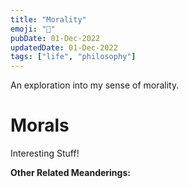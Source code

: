 ```yaml
---
title: "Morality"
emoji: "🤔"
pubDate: 01-Dec-2022
updatedDate: 01-Dec-2022
tags: ["life", "philosophy"]
---
```


An exploration into my sense of morality.

# Morals

Interesting Stuff!

**Other Related Meanderings:**
